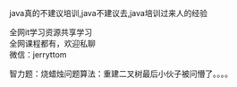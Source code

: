 java真的不建议培训,java不建议去,java培训过来人的经验

全网it学习资源共享学习<br>全网课程都有，欢迎私聊<br>微信：jerryttom<br>

智力题：烧蜡烛问题算法：重建二叉树最后小伙子被问懵了。。。。